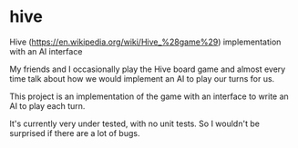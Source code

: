 # hive
Hive (https://en.wikipedia.org/wiki/Hive_%28game%29) implementation with an AI interface

My friends and I occasionally play the Hive board game and almost every time talk about how we would implement an AI to play our turns for us.

This project is an implementation of the game with an interface to write an AI to play each turn.

It's currently very under tested, with no unit tests. So I wouldn't be surprised if there are a lot of bugs.

